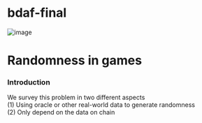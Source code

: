 # bdaf-final
![image](https://github.com/EPJ-coding/bdaf-final/assets/124324882/3735d87c-d895-449b-a21e-f48451f50ae6)

# Randomness in games

### Introduction

We survey this problem in two different aspects  
(1) Using oracle or other real-world data to generate randomness  
(2) Only depend on the data on chain   

